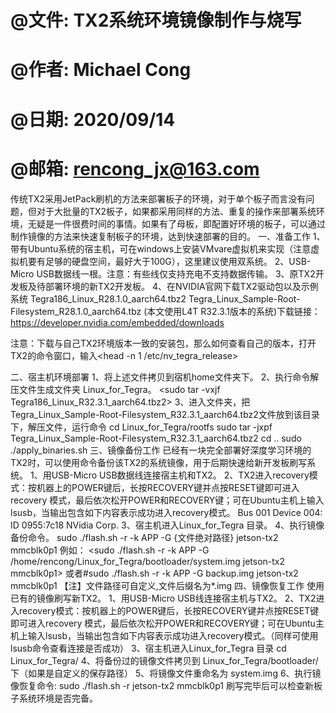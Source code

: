 # @文件: TX2系统环境镜像制作与烧写
# @作者: Michael Cong
# @日期: 2020/09/14
# @邮箱: rencong_jx@163.com

传统TX2采用JetPack刷机的方法来部署板子的环境，对于单个板子而言没有问题，但对于大批量的TX2板子，如果都采用同样的方法、重复的操作来部署系统环境，无疑是一件很费时间的事情。如果有了母板，即配置好环境的板子，可以通过制作镜像的方法来快速复制板子的环境，达到快速部署的目的。
一、准备工作
1、带有Ubuntu系统的宿主机，可在windows上安装VMvare虚拟机来实现（注意虚拟机要有足够的硬盘空间，最好大于100G），这里建议使用双系统。
2、USB-Micro USB数据线一根。注意：有些线仅支持充电不支持数据传输。
3、原TX2开发板及待部署环境的新TX2开发板。
4、在NVIDIA官网下载TX2驱动包以及示例系统
Tegra186_Linux_R28.1.0_aarch64.tbz2
Tegra_Linux_Sample-Root-Filesystem_R28.1.0_aarch64.tbz
(本文使用L4T R32.3.1版本的系统)下载链接：https://developer.nvidia.com/embedded/downloads
   
注意：下载与自己TX2环境版本一致的安装包，那么如何查看自己的版本，打开TX2的命令窗口，输入<head -n 1 /etc/nv_tegra_release>
 
二、宿主机环境部署
1、将上述文件拷贝到宿机home文件夹下。
2、执行命令解压文件生成文件夹 Linux_for_Tegra。
<sudo tar -vxjf Tegra186_Linux_R32.3.1_aarch64.tbz2>
3、进入文件夹，把Tegra_Linux_Sample-Root-Filesystem_R32.3.1_aarch64.tbz2文件放到该目录下，解压文件，运行命令
cd Linux_for_Tegra/rootfs
sudo tar -jxpf Tegra_Linux_Sample-Root-Filesystem_R32.3.1_aarch64.tbz2 
cd ..
sudo ./apply_binaries.sh
三、镜像备份工作
已经有一块完全部署好深度学习环境的TX2时，可以使用命令备份该TX2的系统镜像，用于后期快速给新开发板刷写系统。
1、用USB-Micro USB数据线连接宿主机和TX2。
2、TX2进入recovery模式：按机器上的POWER键后，长按RECOVERY键并点按RESET键即可进入recovery 模式，最后依次松开POWER和RECOVERY键；可在Ubuntu主机上输入lsusb，当输出包含如下内容表示成功进入recovery模式。
Bus 001 Device 004: ID 0955:7c18 NVidia Corp.
3、宿主机进入Linux_for_Tegra 目录。
<cd Linux_for_Tegra/>
4、执行镜像备份命令。
sudo ./flash.sh -r -k APP -G {文件绝对路径} jetson-tx2 mmcblk0p1
例如：
<sudo ./flash.sh -r -k APP -G /home/rencong/Linux_for_Tegra/bootloader/system.img jetson-tx2 mmcblk0p1>
或者#sudo ./flash.sh -r -k APP -G backup.img jetson-tx2 mmcblk0p1
【注】文件路径可自定义,文件后缀名为*.img
四、镜像恢复工作
使用已有的镜像刷写新TX2。
1、用USB-Micro USB线连接宿主机与TX2。
2、TX2进入recovery模式：按机器上的POWER键后，长按RECOVERY键并点按RESET键即可进入recovery 模式，最后依次松开POWER和RECOVERY键；可在Ubuntu主机上输入lsusb，当输出包含如下内容表示成功进入recovery模式。（同样可使用lsusb命令查看连接是否成功）
3、宿主机进入Linux_for_Tegra 目录
cd Linux_for_Tegra/
4、将备份过的镜像文件拷贝到 Linux_for_Tegra/bootloader/下（如果是自定义的保存路径）
5、将镜像文件重命名为 system.img
6、执行镜像恢复命令:
sudo ./flash.sh -r jetson-tx2 mmcblk0p1
刷写完毕后可以检查新板子系统环境是否完备。
~~~~~~~~~~~~~~~~~~~~~~~~~~~~~~~~~~~~~~~~~~~~~~~~~~~~~~~~~~~~~~~~~~~~~~

